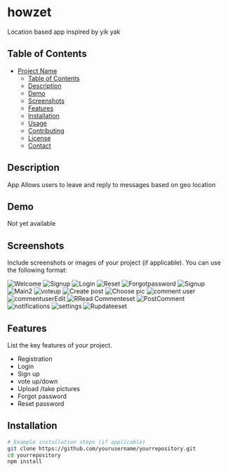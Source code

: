 # howzet
Location based app inspired by yik yak

## Table of Contents

- [Project Name](#project-name)
  - [Table of Contents](#table-of-contents)
  - [Description](#description)
  - [Demo](#demo)
  - [Screenshots](#screenshots)
  - [Features](#features)
  - [Installation](#installation)
  - [Usage](#usage)
  - [Contributing](#contributing)
  - [License](#license)
  - [Contact](#contact)

## Description

App Allows users to leave and reply to messages based on geo location

## Demo

Not yet available

## Screenshots

Include screenshots or images of your project (if applicable). You can use the following format:

![Welcome](/Welcome.png)
![Signup](/Signup.png)
![Login](/Login.png)
![Reset](/Reset.png)
![Forgotpassword](/Forgotpssword.png)
![Signup](/Main.png)
![Main2](/Mainmain.png)
![voteup](/voteup.png)
![Create post](/Createpost.png)
![Choose pic](/Choosepic.png)
![comment user](/commentuser.png)
![commentuserEdit](/commentuserEdit.png)
![RRead Commenteset](/ReadComment.png)
![PostComment](/PostComment.png)
![notifications](/notifications.png)
![settings](/settings.png)
![Rupdateeset](/update.png)

## Features

List the key features of your project.

- Registration
- Login 
- Sign up
- vote up/down
- Upload /take pictures
- Forgot password
- Reset password
  

## Installation



```bash
# Example installation steps (if applicable)
git clone https://github.com/yourusername/yourrepository.git
cd yourrepository
npm install

